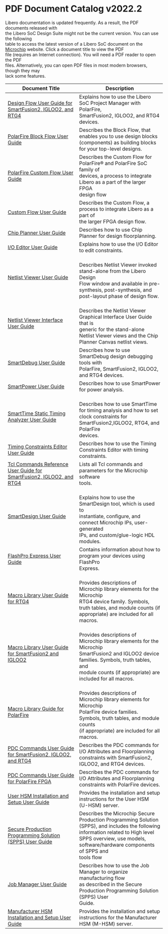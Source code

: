 # PDF Document Catalog v2022.2

Libero documentation is updated frequently. As a result, the PDF documents released with<br /> the Libero SoC Design Suite might not be the current version. You can use the following<br /> table to access the latest version of a Libero SoC document on the [Microchip](https://www.microchip.com/en-us/products/fpgas-and-plds/fpga-and-soc-design-tools/fpga/libero-software-later-versions) website. Click a document title to view the PDF<br /> file \(requires an Internet connection\). You will need a PDF reader to open the PDF<br /> files. Alternatively, you can open PDF files in most modern browsers, though they may<br /> lack some features.

|Document Title|Description|
|--------------|-----------|
|[Design Flow User Guide for SmartFusion2, IGLOO2, and RTG4](http://coredocs.s3.amazonaws.com/Libero/2022_2/Tool/libero_ecf_ug.pdf)<br />|Explains how to use the Libero SoC Project Manager with PolarFire,<br /> SmartFusion2, IGLOO2, and RTG4 devices.|
|[PolarFire Block Flow User Guide](https://coredocs.s3.amazonaws.com/Libero/2021_2/Tool/pf_block_flow_ug.pdf)<br />|Describes the Block Flow, that enables you to use design blocks<br /> \(components\) as building blocks for your top-level designs.|
|[PolarFire Custom Flow User Guide](https://coredocs.s3.amazonaws.com/Libero/2022_2/Tool/polarfire_custom_flow_ug.pdf)<br />|Describes the Custom Flow for PolarFire® and PolarFire SoC family of<br /> devices, a process to integrate Libero as a part of the larger FPGA<br /> design flow|
|[Custom Flow User Guide](https://coredocs.s3.amazonaws.com/Libero/2022_2/Tool/libero_custom_flow_ug.pdf)<br />|Describes the Custom Flow, a process to integrate Libero as a part of<br /> the larger FPGA design flow.|
|[Chip Planner User Guide](http://coredocs.s3.amazonaws.com/Libero/2022_2/Tool/chipplanner_ug.pdf)<br />|Describes how to use Chip Planner for design floorplanning.|
|[I/O Editor User Guide](http://coredocs.s3.amazonaws.com/Libero/2022_2/Tool/io_editor_ug.pdf)<br />|Explains how to use the I/O Editor to edit constraints.|
|[Netlist Viewer User Guide](http://coredocs.s3.amazonaws.com/Libero/2022_2/Tool/stdalone_nlv_ug.pdf)<br />|<br /> Describes Netlist Viewer invoked stand-alone from the Libero Design<br /> Flow window and available in pre-synthesis, post-synthesis, and<br /> post-layout phase of design flow.<br />|
|[Netlist Viewer Interface User Guide](http://coredocs.s3.amazonaws.com/Libero/2022_2/Tool/nlv_interface_ug.pdf)<br />|<br /> Describes the Netlist Viewer Graphical Interface User Guide that is<br /> generic for the stand-alone Netlist Viewer views and the Chip<br /> Planner Canvas netlist views.<br />|
|[SmartDebug User Guide](http://coredocs.s3.amazonaws.com/Libero/2022_2/Tool/smartdebug_ug.pdf)<br />|Describes how to use SmartDebug design debugging tools with<br /> PolarFire, SmartFusion2, IGLOO2, and RTG4 devices.|
|[SmartPower User Guide](http://coredocs.s3.amazonaws.com/Libero/2022_2/Tool/smartpower_ug.pdf)<br />|Describes how to use SmartPower for power analysis.|
|[SmartTime Static Timing Analyzer User Guide](http://coredocs.s3.amazonaws.com/Libero/2022_2/Tool/smarttime_sta_ug.pdf)<br />|<br /> Describes how to use SmartTime for timing analysis and how to set<br /> clock constraints for SmartFusion2,IGLOO2, RTG4, and PolarFire<br /> devices.<br />|
|[Timing Constraints Editor User Guide](http://coredocs.s3.amazonaws.com/Libero/2022_2/Tool/smarttime_ce_ug.pdf)<br />|Describes how to use the Timing Constraints Editor with timing<br /> constraints.|
|[Tcl Commands Reference User Guide for SmartFusion2, IGLOO2, and RTG4](http://coredocs.s3.amazonaws.com/Libero/2022_2/Tool/libero_soc_tcl_cmd_ref_ug.pdf)<br />|Lists all Tcl commands and parameters for the Microchip software<br /> tools.|
|[SmartDesign User Guide](http://coredocs.s3.amazonaws.com/Libero/2022_2/Tool/smartdesign_ug.pdf)<br />|<br /> Explains how to use the SmartDesign tool, which is used to<br /> instantiate, configure, and connect Microchip IPs, user-generated<br /> IPs, and custom/glue-logic HDL modules.<br />|
|[FlashPro Express User Guide](http://coredocs.s3.amazonaws.com/Libero/2022_2/Tool/flashpro_express_ug.pdf)<br />|Contains information about how to program your devices using FlashPro<br /> Express.|
|[Macro Library User Guide for RTG4](http://coredocs.s3.amazonaws.com/Libero/2022_2/Tool/rtg4_mlg.pdf)<br />|<br /> Provides descriptions of Microchip library elements for the Microchip<br /> RTG4 device family. Symbols, truth tables, and module counts \(if<br /> appropriate\) are included for all macros.<br />|
|[Macro Library User Guide for SmartFusion2 and IGLOO2](http://coredocs.s3.amazonaws.com/Libero/2022_2/Tool/sf2_mlg.pdf)<br />|<br /> Provides descriptions of Microchip library elements for the Microchip<br /> SmartFusion2 and IGLOO2 device families. Symbols, truth tables, and<br /> module counts \(if appropriate\) are included for all macros.<br />|
|[Macro Library Guide for PolarFire](http://coredocs.s3.amazonaws.com/Libero/2022_2/Tool/pf_mlg.pdf)<br />|<br /> Provides descriptions of Microchip library elements for Microchip<br /> PolarFire device families. Symbols, truth tables, and module counts<br /> \(if appropriate\) are included for all macros.<br />|
|[PDC Commands User Guide for SmartFusion2, IGLOO2, and RTG4](http://coredocs.s3.amazonaws.com/Libero/2022_2/Tool/pdc_ug.pdf)<br />|Describes the PDC commands for I/O Attributes and Floorplanning<br /> constraints with SmartFusion2, IGLOO2, and RTG4 devices.|
|[PDC Commands User Guide for PolarFire FPGA](http://coredocs.s3.amazonaws.com/Libero/2022_2/Tool/pf_pdc_ug.pdf)<br />|Describes the PDC commands for I/O Attributes and Floorplanning<br /> constraints with PolarFire devices.|
|[User HSM Installation and Setup User Guide](https://coredocs.s3.amazonaws.com/Libero/2022_2/Tool/user_hsm_ug.pdf)<br />|Provides the installation and setup instructions for the User HSM<br /> \(U-HSM\) server.|
|[Secure Production Programming Solution \(SPPS\) User Guide](https://coredocs.s3.amazonaws.com/Libero/2022_2/Tool/spps_ug.pdf)<br />|Describes the Microchip Secure Production Programming Solution<br /> \(SPPS\), and includes the following information related to High level<br /> SPPS overview, use models, software/hardware components of SPPS and<br /> tools flow|
|[Job Manager User Guide](https://coredocs.s3.amazonaws.com/Libero/2022_2/Tool/spps_job_mgr_ug.pdf)<br />|Describes how to use the Job Manager to organize manufacturing flow<br /> as described in the Secure Production Programming Solution \(SPPS\) User<br /> Guide.|
|[Manufacturer HSM Installation and Setup User Guide](https://coredocs.s3.amazonaws.com/Libero/2022_2/Tool/man_hsm_ug.pdf)<br />|Provides the installation and setup instructions for the Manufacturer<br /> HSM \(M-HSM\) server.|

